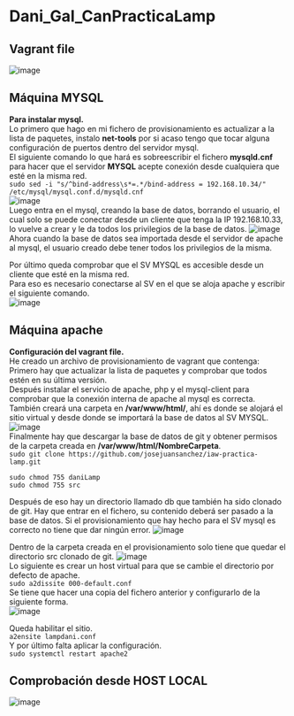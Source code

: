 # Dani_Gal_CanPracticaLamp
## Vagrant file  
![image](https://github.com/user-attachments/assets/74a2ef55-405f-48a4-bd4f-bddce2463e6a)

## Máquina MYSQL  
**Para instalar mysql.**  
Lo primero que hago en mi fichero de provisionamiento es actualizar a la lista de paquetes, instalo **net-tools** por si acaso tengo que tocar alguna configuración de puertos dentro del servidor mysql.  
El siguiente comando lo que hará es sobreescribir el fichero **mysqld.cnf** para hacer que el servidor **MYSQL** acepte conexión desde cualquiera que esté en la misma red.  
`sudo sed -i "s/^bind-address\s*=.*/bind-address = 192.168.10.34/" /etc/mysql/mysql.conf.d/mysqld.cnf`  
![image](https://github.com/user-attachments/assets/9a7604bc-9389-413c-9a6c-fd7ed868782d)  
Luego entra en el mysql, creando la base de datos, borrando el usuario, el cual solo se puede conectar desde un cliente que tenga la IP 192.168.10.33, lo vuelve a crear y le da todos los privilegios de la base de datos.
![image](https://github.com/user-attachments/assets/cd6adaf1-6838-48c7-b07e-5622fe9660ab)  
Ahora cuando la base de datos sea importada desde el servidor de apache al mysql, el usuario creado debe tener todos los privilegios de la misma.

Por último queda comprobar que el SV MYSQL es accesible desde un cliente que esté en la misma red.  
Para eso es necesario conectarse al SV en el que se aloja apache y escribir el siguiente comando.  
![image](https://github.com/user-attachments/assets/bbf31692-18c4-4425-a25a-6474fe92a86e)

 
## Máquina apache  
**Configuración del vagrant file.**  
He creado un archivo de provisionamiento de vagrant que contenga:  
Primero hay que actualizar la lista de paquetes y comprobar que todos estén en su última versión.  
Después instalar el servicio de apache, php y el mysql-client para comprobar que la conexión interna de apache al mysql es correcta.  
También creará una carpeta en **/var/www/html/**, ahí es donde se alojará el sitio virtual y desde donde se importará la base de datos al SV MYSQL.  
![image](https://github.com/user-attachments/assets/18bad9dc-5770-435e-98e8-5d0c74258547)  
Finalmente hay que descargar la base de datos de git y obtener permisos de la carpeta creada en **/var/www/html/NombreCarpeta**.  
`sudo git clone https://github.com/josejuansanchez/iaw-practica-lamp.git`  
```
sudo chmod 755 daniLamp
sudo chmod 755 src
```

Después de eso hay un directorio llamado db que también ha sido clonado de git. Hay que entrar en el fichero, su contenido deberá ser pasado a la base de datos. Si el provisionamiento que hay hecho para el SV mysql es correcto no tiene que dar ningún error.
![image](https://github.com/user-attachments/assets/7b4f211e-659a-4337-9950-dfac693ff7c2)

 Dentro de la carpeta creada en el provisionamiento solo tiene que quedar el directorio src clonado de git.
![image](https://github.com/user-attachments/assets/40079bf9-15b9-467a-88ca-175b71d34698)  
Lo siguiente es crear un host virtual para que se cambie el directorio por defecto de apache.  
`sudo a2dissite 000-default.conf`  
Se tiene que hacer una copia del fichero anterior y configurarlo de la siguiente forma.  
![image](https://github.com/user-attachments/assets/50a71afe-1441-46f5-942b-349aae26540f)

Queda habilitar el sitio.  
`a2ensite lampdani.conf`  
Y por último falta aplicar la configuración.  
`sudo systemctl restart apache2`


## Comprobación desde HOST LOCAL
![image](https://github.com/user-attachments/assets/f2702618-f4b2-49a6-9ace-3e81793deb8b)




